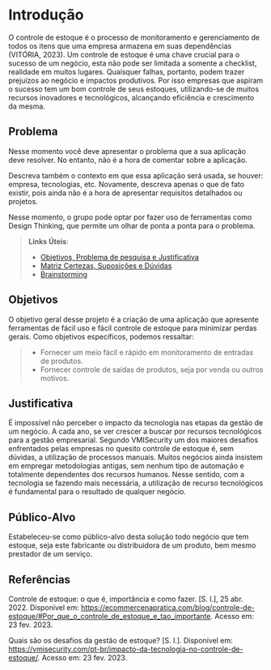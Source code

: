 # Introdução

O controle de estoque é o processo de monitoramento e gerenciamento de todos os itens que uma empresa armazena em suas dependências (VITÓRIA, 2023). Um controle de estoque é uma chave crucial para o sucesso de um negócio, esta não pode ser limitada a somente a checklist, realidade em muitos lugares. Quaisquer falhas, portanto, podem trazer prejuízos ao negócio e impactos produtivos.
Por isso empresas que aspiram o sucesso tem um bom controle de seus estoques, utilizando-se de muitos recursos inovadores e tecnológicos, alcançando eficiência e crescimento da mesma.


## Problema
Nesse momento você deve apresentar o problema que a sua aplicação deve  resolver. No entanto, não é a hora de comentar sobre a aplicação.

Descreva também o contexto em que essa aplicação será usada, se  houver: empresa, tecnologias, etc. Novamente, descreva apenas o que de  fato existir, pois ainda não é a hora de apresentar requisitos  detalhados ou projetos.

Nesse momento, o grupo pode optar por fazer uso  de ferramentas como Design Thinking, que permite um olhar de ponta a ponta para o problema.

> **Links Úteis**:
> - [Objetivos, Problema de pesquisa e Justificativa](https://medium.com/@versioparole/objetivos-problema-de-pesquisa-e-justificativa-c98c8233b9c3)
> - [Matriz Certezas, Suposições e Dúvidas](https://medium.com/educa%C3%A7%C3%A3o-fora-da-caixa/matriz-certezas-suposi%C3%A7%C3%B5es-e-d%C3%BAvidas-fa2263633655)
> - [Brainstorming](https://www.euax.com.br/2018/09/brainstorming/)

## Objetivos

O objetivo geral desse projeto é a criação de uma aplicação que apresente ferramentas de fácil uso e fácil controle de estoque para minimizar perdas gerais.
Como objetivos específicos, podemos ressaltar:
> -	Fornecer um meio fácil e rápido em monitoramento de entradas de produtos.
> -	Fornecer controle de saídas de produtos, seja por venda ou outros motivos.

## Justificativa

É impossível não perceber o impacto da tecnologia nas etapas da gestão de um negócio. A cada ano, se ver crescer a buscar por recursos tecnológicos para a gestão empresarial.
Segundo VMISecurity um dos maiores desafios enfrentados pelas empresas no quesito controle de estoque é, sem dúvidas, a utilização de processos manuais. Muitos negócios ainda insistem em empregar metodologias antigas, sem nenhum tipo de automação e totalmente dependentes dos recursos humanos. Nesse sentido, com a tecnologia se fazendo mais necessária, a utilização de recurso tecnológicos é fundamental para o resultado de qualquer negócio.


## Público-Alvo

Estabeleceu-se como público-alvo desta solução todo negócio que tem estoque, seja este fabricante ou distribuidora de um produto, bem mesmo prestador de um serviço.

##  Referências

Controle de estoque: o que é, importância e como fazer. [S. l.], 25 abr. 2022. Disponível em: https://ecommercenapratica.com/blog/controle-de-estoque/#Por_que_o_controle_de_estoque_e_tao_importante. Acesso em: 23 fev. 2023.  

Quais são os desafios da gestão de estoque? [S. l.]. Disponível em: https://vmisecurity.com/pt-br/impacto-da-tecnologia-no-controle-de-estoque/. Acesso em: 23 fev. 2023.  

